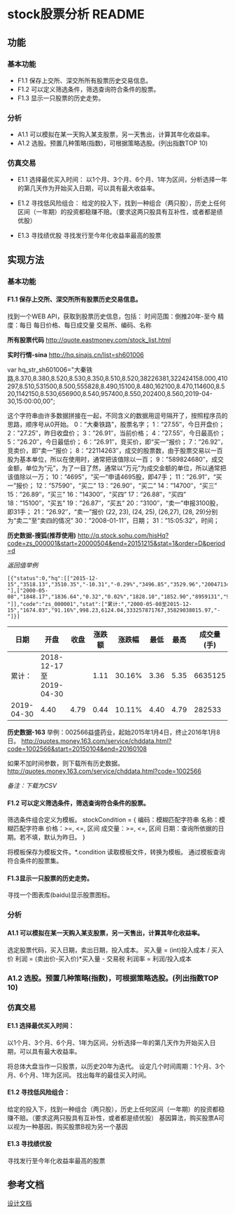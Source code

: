 # stock股票分析 README

## 功能
### 基本功能
* F1.1 保存上交所、深交所所有股票历史交易信息。
* F1.2 可以定义筛选条件，筛选查询符合条件的股票。
* F1.3 显示一只股票的历史走势。

### 分析
* A1.1 可以模拟在某一天购入某支股票，另一天售出，计算其年化收益率。
* A1.2 选股。预置几种策略(指数)，可根据策略选股。(列出指数TOP 10)

### 仿真交易
* E1.1 选择最优买入时间：
以1个月、3个月、6个月、1年为区间，分析选择一年的第几天作为开始买入日期，可以具有最大收益率。

* E1.2 寻找低风险组合：
给定的投入下，找到一种组合（两只股），历史上任何区间（一年期）的投资都稳赚不赔。（要求这两只股具有互补性，或者都是绩优股）

* E1.3 寻找绩优股
寻找发行至今年化收益率最高的股票

## 实现方法
### 基本功能
#### F1.1 保存上交所、深交所所有股票历史交易信息。
找到一个WEB API，获取到股票历史信息，包括：
时间范围：倒推20年-至今
精度：每日
每日价格、每日成交量
交易所、编码、名称

**所有股票代码**
http://quote.eastmoney.com/stock_list.html

**实时行情-sina**
http://hq.sinajs.cn/list=sh601006

var hq_str_sh601006="大秦铁路,8.370,8.380,8.520,8.530,8.350,8.510,8.520,38226381,322424158.000,410297,8.510,531500,8.500,555828,8.490,15100,8.480,162100,8.470,114600,8.520,1142150,8.530,656900,8.540,957400,8.550,202400,8.560,2019-04-30,15:00:00,00";

这个字符串由许多数据拼接在一起，不同含义的数据用逗号隔开了，按照程序员的思路，顺序号从0开始。
0：”大秦铁路”，股票名字；
1：”27.55″，今日开盘价；
2：”27.25″，昨日收盘价；
3：”26.91″，当前价格；
4：”27.55″，今日最高价；
5：”26.20″，今日最低价；
6：”26.91″，竞买价，即“买一”报价；
7：”26.92″，竞卖价，即“卖一”报价；
8：”22114263″，成交的股票数，由于股票交易以一百股为基本单位，所以在使用时，通常把该值除以一百；
9：”589824680″，成交金额，单位为“元”，为了一目了然，通常以“万元”为成交金额的单位，所以通常把该值除以一万；
10：”4695″，“买一”申请4695股，即47手；
11：”26.91″，“买一”报价；
12：”57590″，“买二”
13：”26.90″，“买二”
14：”14700″，“买三”
15：”26.89″，“买三”
16：”14300″，“买四”
17：”26.88″，“买四”
18：”15100″，“买五”
19：”26.87″，“买五”
20：”3100″，“卖一”申报3100股，即31手；
21：”26.92″，“卖一”报价
(22, 23), (24, 25), (26,27), (28, 29)分别为“卖二”至“卖四的情况”
30：”2008-01-11″，日期；
31：”15:05:32″，时间；



**历史数据-搜狐(推荐使用)**
http://q.stock.sohu.com/hisHq?code=zs_000001&start=20000504&end=20151215&stat=1&order=D&period=d

*返回值举例*
```
[{"status":0,"hq":[["2015-12-15","3518.13","3510.35","-10.31","-0.29%","3496.85","3529.96","200471344","27627494.00","-"],["2000-05-08","1848.17","1836.64","0.32","0.02%","1828.10","1852.90","8959131","96.44","-"]],"code":"zs_000001","stat":["累计:","2000-05-08至2015-12-15","1674.03","91.16%",998.23,6124.04,333257871767,35829038015.97,"-"]}]
```

|日期|开盘|收盘|涨跌额|涨跌幅|最低|最高|成交量(手)|成交金额(万)|换手率|
|----|----|----|------|------|----|----|----------|------------|----|
|累计：|2018-12-17至2019-04-30||1.11|30.16%|3.36|5.35|6635125|294961.05|90.61%|
|2019-04-30|4.40|4.79|0.44|10.11%|4.40|4.79|282533|13438.48|3.86%|

**历史数据-163**
举例：002566益盛药业，起始2015年1月4日，终止2016年1月8日。
http://quotes.money.163.com/service/chddata.html?code=1002566&start=20150104&end=20160108

如果不加时间参数，则下载所有历史数据。
http://quotes.money.163.com/service/chddata.html?code=1002566

*备注：下载为CSV*

#### F1.2 可以定义筛选条件，筛选查询符合条件的股票。
筛选条件组合定义为模板。
stockCondition = {
  编码：模糊匹配字符串
  名称：模糊匹配字符串
  价格：>=, <=, 区间
  成交量：>=, <=, 区间
  日期：查询所依据的日期。若不填，默认为昨日。
}

将模板保存为模板文件。*.condition
读取模板文件，转换为模板。
通过模板查询符合条件的股票集。

#### F1.3显示一只股票的历史走势。
寻找一个图表库(baidu)显示股票图标。


### 分析
#### A1.1 可以模拟在某一天购入某支股票，另一天售出，计算其年化收益率。
选定股票代码，买入日期，卖出日期，投入成本。
买入量 = (int)投入成本 / 买入价
利润 = (卖出价-买入价)*买入量 - 交易税
利润率 = 利润/投入成本

### A1.2 选股。预置几种策略(指数)，可根据策略选股。(列出指数TOP 10)

### 仿真交易
#### E1.1 选择最优买入时间：
以1个月、3个月、6个月、1年为区间，分析选择一年的第几天作为开始买入日期，可以具有最大收益率。

将总体大盘当作一只股票，以历史20年为迭代。
设定几个时间周期：1个月、3个月、6个月、1年为区间。
找出每年的最佳买入时间。

#### E1.2 寻找低风险组合：
给定的投入下，找到一种组合（两只股），历史上任何区间（一年期）的投资都稳赚不赔。（要求这两只股具有互补性，或者都是绩优股）
基因算法，购买股票A可以视为一种基因，购买股票B视为另一个基因


#### E1.3 寻找绩优股
寻找发行至今年化收益率最高的股票


## 参考文档
[设计文档][1]

[1]: /doc/design.md "设计文档"
[2]: /doc/sotckcode.txt